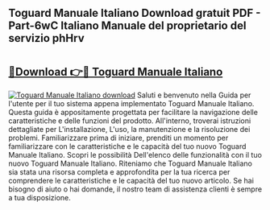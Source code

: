 ## Toguard Manuale Italiano Download gratuit PDF - Part-6wC Italiano Manuale del proprietario del servizio phHrv

# <h2><a href="http://dffdrre.blite.top/?on=Toguard+Manuale+Italiano">🔗Download 👉🔴 Toguard Manuale Italiano</a></h2>

[![Toguard Manuale Italiano download](https://i.imgur.com/lujVjoI.png)](http://dffdrre.blite.top/?on=Toguard+Manuale+Italiano)
Saluti e benvenuto nella Guida per l'utente per il tuo sistema appena implementato Toguard Manuale Italiano. Questa guida è appositamente progettata per facilitare la navigazione delle caratteristiche e delle funzioni del prodotto. All'interno, troverai istruzioni dettagliate per L'installazione, L'uso, la manutenzione e la risoluzione dei problemi. Familiarizzare prima di iniziare, prenditi un momento per familiarizzare con le caratteristiche e le capacità del tuo nuovo Toguard Manuale Italiano. Scopri le possibilità Dell'elenco delle funzionalità con il tuo nuovo Toguard Manuale Italiano. Riteniamo che Toguard Manuale Italiano sia stata una risorsa completa e approfondita per la tua ricerca per comprendere le caratteristiche e le capacità del tuo nuovo articolo. Se hai bisogno di aiuto o hai domande, il nostro team di assistenza clienti è sempre a tua disposizione.
